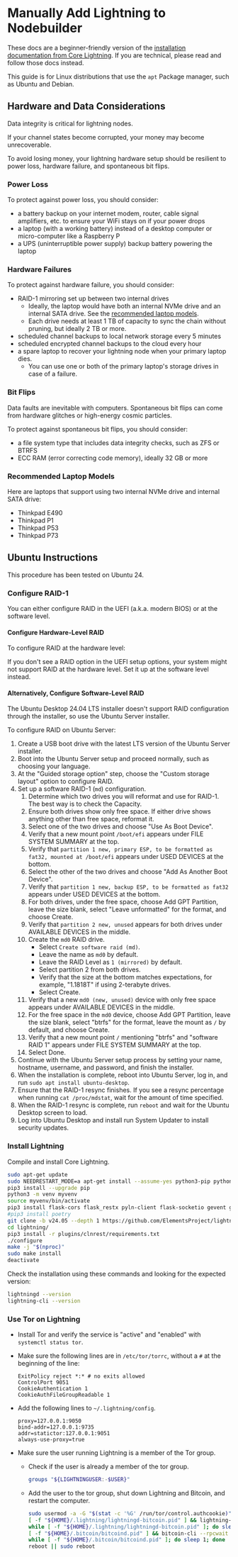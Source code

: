 # Manually Add Lightning to Nodebuilder

These docs are a beginner-friendly version of the [installation documentation from Core Lightning](https://github.com/ElementsProject/lightning/blob/master/doc/getting-started/getting-started/installation.md). If you are technical, please read and follow those docs instead.

This guide is for Linux distributions that use the `apt` Package manager, such as Ubuntu and Debian.

## Hardware and Data Considerations

Data integrity is critical for lightning nodes.

If your channel states become corrupted, your money may become unrecoverable.

To avoid losing money, your lightning hardware setup should be resilient to power loss, hardware failure, and spontaneous bit flips.

### Power Loss

To protect against power loss, you should consider:

- a battery backup on your internet modem, router, cable signal amplifiers, etc. to ensure your WiFi stays on if your power drops
- a laptop (with a working battery) instead of a desktop computer or micro-computer like a Raspberry P
- a UPS (uninterruptible power supply) backup battery powering the laptop

### Hardware Failures

To protect against hardware failure, you should consider:

- RAID-1 mirroring set up between two internal drives
  - Ideally, the laptop would have both an internal NVMe drive and an internal SATA drive. See the [recommended laptop models](#recommended-laptop-models).
  - Each drive needs at least 1 TB of capacity to sync the chain without pruning, but ideally 2 TB or more.
- scheduled channel backups to local network storage every 5 minutes
- scheduled encrypted channel backups to the cloud every hour
- a spare laptop to recover your lightning node when your primary laptop dies.
  - You can use one or both of the primary laptop's storage drives in case of a failure.

### Bit Flips

Data faults are inevitable with computers. Spontaneous bit flips can come from hardware glitches or high-energy cosmic particles.

To protect against spontaneous bit flips, you should consider:

- a file system type that includes data integrity checks, such as ZFS or BTRFS
- ECC RAM (error correcting code memory), ideally 32 GB or more

### Recommended Laptop Models

Here are laptops that support using two internal NVMe drive and internal SATA drive:

- Thinkpad E490
- Thinkpad P1
- Thinkpad P53
- Thinkpad P73

## Ubuntu Instructions

This procedure has been tested on Ubuntu 24.

### Configure RAID-1

You can either configure RAID in the UEFI (a.k.a. modern BIOS) or at the software level.

#### Configure Hardware-Level RAID

To configure RAID at the hardware level:

If you don't see a RAID option in the UEFI setup options, your system might not support RAID at the hardware level. Set it up at the software level instead.

#### Alternatively, Configure Software-Level RAID

The Ubuntu Desktop 24.04 LTS installer doesn't support RAID configuration through the installer, so use the Ubuntu Server installer.

To configure RAID on Ubuntu Server:

1. Create a USB boot drive with the latest LTS version of the Ubuntu Server installer.
2. Boot into the Ubuntu Server setup and proceed normally, such as choosing your language.
3. At the "Guided storage option" step, choose the "Custom storage layout" option to configure RAID.
4. Set up a software RAID-1 (`md`) configuration.
    1. Determine which two drives you will reformat and use for RAID-1. The best way is to check the Capacity.
    2. Ensure both drives show only free space. If either drive shows anything other than free space, reformat it.
    3. Select one of the two drives and choose "Use As Boot Device".
    4. Verify that a new mount point `/boot/efi` appears under FILE SYSTEM SUMMARY at the top.
    5. Verify that `partition 1 new, primary ESP, to be formatted as fat32, mounted at /boot/efi` appears under USED DEVICES at the bottom.
    6. Select the other of the two drives and choose "Add As Another Boot Device".
    7. Verify that `partition 1 new, backup ESP, to be formatted as fat32` appears under USED DEVICES at the bottom.
    8. For both drives, under the free space, choose Add GPT Partition, leave the size blank, select "Leave unformatted" for the format, and choose Create.
    9. Verify that `partition 2 new, unused` appears for both drives under AVAILABLE DEVICES in the middle.
    10. Create the `md0` RAID drive.
        - Select `Create software raid (md)`.
        - Leave the name as `md0` by default.
        - Leave the RAID Level as `1 (mirrored)` by default.
        - Select partition 2 from both drives.
        - Verify that the size at the bottom matches expectations, for example, "1.1818T" if using 2-terabyte drives.
        - Select Create.
    11. Verify that a new `md0 (new, unused)` device with only free space appears under AVAILABLE DEVICES in the middle.
    12. For the free space in the `md0` device, choose Add GPT Partition, leave the size blank, select "btrfs" for the format, leave the mount as `/` by default, and choose Create.
    13. Verify that a new mount point `/` mentioning "btrfs" and "software RAID 1" appears under FILE SYSTEM SUMMARY at the top.
    14. Select Done.
5. Continue with the Ubuntu Server setup process by setting your name, hostname, username, and password, and finish the installer.
6. When the installation is complete, reboot into Ubuntu Server, log in, and run `sudo apt install ubuntu-desktop`.
7. Ensure that the RAID-1 resync finishes. If you see a resync percentage when running `cat /proc/mdstat`, wait for the amount of time specified.
8. When the RAID-1 resync is complete, run `reboot` and wait for the Ubuntu Desktop screen to load.
9. Log into Ubuntu Desktop and install run System Updater to install security updates.

### Install Lightning

Compile and install Core Lightning.

```sh
sudo apt-get update
sudo NEEDRESTART_MODE=a apt-get install --assume-yes python3-pip python3-json5 python3-flask python3-gunicorn python3-venv libsecp256k1-dev jq autoconf automake build-essential git libtool libsqlite3-dev libffi-dev net-tools zlib1g-dev libsodium-dev gettext valgrind libpq-dev shellcheck cppcheck libsecp256k1-dev lowdown cargo rustfmt protobuf-compiler
pip3 install --upgrade pip
python3 -m venv myvenv
source myvenv/bin/activate
pip3 install flask-cors flask_restx pyln-client flask-socketio gevent gevent-websocket pyln-client websockets mako grpcio-tools
#pip3 install poetry
git clone -b v24.05 --depth 1 https://github.com/ElementsProject/lightning.git
cd lightning/
pip3 install -r plugins/clnrest/requirements.txt
./configure
make -j "$(nproc)"
sudo make install
deactivate
```

Check the installation using these commands and looking for the expected version:

```sh
lightningd --version
lightning-cli --version
```

### Use Tor on Lightning

- Install Tor and verify the service is "active" and "enabled" with `systemctl status tor`.

- Make sure the following lines are in `/etc/tor/torrc`, without a `#` at the beginning of the line:

  ```text
  ExitPolicy reject *:* # no exits allowed
  ControlPort 9051
  CookieAuthentication 1
  CookieAuthFileGroupReadable 1
  ```

- Add the following lines to `~/.lightning/config`.

  ```text
  proxy=127.0.0.1:9050
  bind-addr=127.0.0.1:9735
  addr=statictor:127.0.0.1:9051
  always-use-proxy=true
  ```

- Make sure the user running Lightning is a member of the Tor group.
  - Check if the user is already a member of the tor group.

    ```sh
    groups "${LIGHTNINGUSER:-$USER}"
    ```

  - Add the user to the tor group, shut down Lightning and Bitcoin, and restart the computer.

    ```sh
    sudo usermod -a -G "$(stat -c '%G' /run/tor/control.authcookie)" "${LIGHTNINGUSER:-$USER}"
    [ -f "${HOME}/.lightning/lightningd-bitcoin.pid" ] && lightning-cli stop
    while [ -f "${HOME}/.lightning/lightningd-bitcoin.pid" ]; do sleep 1; done
    [ -f "${HOME}/.bitcoin/bitcoind.pid" ] && bitcoin-cli --rpcwait stop
    while [ -f "${HOME}/.bitcoin/bitcoind.pid" ]; do sleep 1; done
    reboot || sudo reboot
    ```
